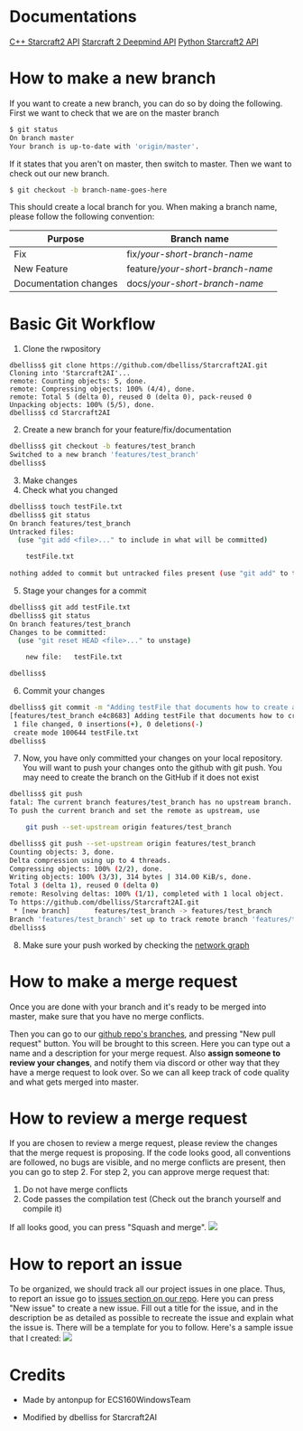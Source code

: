 # Documentations
[C++ Starcraft2 API](https://github.com/Blizzard/s2client-api)
[Starcraft 2 Deepmind API](https://github.com/deepmind/pysc2)
[Python Starcraft2 API](https://github.com/Dentosal/python-sc2)

# How to make a new branch
If you want to create a new branch, you can do so by doing the following.
First we want to check that we are on the master branch
```sh
$ git status
On branch master
Your branch is up-to-date with 'origin/master'.
```
If it states that you aren't on master, then switch to master.
Then we want to check out our new branch.
```sh
$ git checkout -b branch-name-goes-here
```
This should create a local branch for you.
When making a branch name, please follow the following convention:

| Purpose | Branch name |
| ------- | ----------- |
| Fix | fix/*your-short-branch-name* |
| New Feature | feature/*your-short-branch-name* |
| Documentation changes | docs/*your-short-branch-name* |


# Basic Git Workflow
1. Clone the rwpository
```
dbelliss$ git clone https://github.com/dbelliss/Starcraft2AI.git
Cloning into 'Starcraft2AI'...
remote: Counting objects: 5, done.
remote: Compressing objects: 100% (4/4), done.
remote: Total 5 (delta 0), reused 0 (delta 0), pack-reused 0
Unpacking objects: 100% (5/5), done.
dbelliss$ cd Starcraft2AI
```
2. Create a new branch for your feature/fix/documentation
``` sh
dbelliss$ git checkout -b features/test_branch
Switched to a new branch 'features/test_branch'
dbelliss$ 
```
3. Make changes
4. Check what you changed
``` sh
dbelliss$ touch testFile.txt
dbelliss$ git status
On branch features/test_branch
Untracked files:
  (use "git add <file>..." to include in what will be committed)

	testFile.txt
  
nothing added to commit but untracked files present (use "git add" to track)
```
5. Stage your changes for a commit
``` sh
dbelliss$ git add testFile.txt 
dbelliss$ git status
On branch features/test_branch
Changes to be committed:
  (use "git reset HEAD <file>..." to unstage)

	new file:   testFile.txt

dbelliss$ 

```
6. Commit your changes
``` sh
dbelliss$ git commit -m "Adding testFile that documents how to create a Starcraft AI"
[features/test_branch e4c8683] Adding testFile that documents how to create a Starcraft AI
 1 file changed, 0 insertions(+), 0 deletions(-)
 create mode 100644 testFile.txt
dbelliss$ 
```
7. Now, you have only committed your changes on your local repository. You will want to push your changes onto the github with git push. You may need to create the branch on the GitHub if it does not exist
``` sh
dbelliss$ git push
fatal: The current branch features/test_branch has no upstream branch.
To push the current branch and set the remote as upstream, use

    git push --set-upstream origin features/test_branch

dbelliss$ git push --set-upstream origin features/test_branch
Counting objects: 3, done.
Delta compression using up to 4 threads.
Compressing objects: 100% (2/2), done.
Writing objects: 100% (3/3), 314 bytes | 314.00 KiB/s, done.
Total 3 (delta 1), reused 0 (delta 0)
remote: Resolving deltas: 100% (1/1), completed with 1 local object.
To https://github.com/dbelliss/Starcraft2AI.git
 * [new branch]      features/test_branch -> features/test_branch
Branch 'features/test_branch' set up to track remote branch 'features/test_branch' from 'origin'.
dbelliss$ 
```
8. Make sure your push worked by checking the [network graph](https://github.com/dbelliss/Starcraft2AI/network)

# How to make a merge request
Once you are done with your branch and it's ready to be merged into master, make sure that you have no merge conflicts.

Then you can go to our [github repo's branches](https://github.com/dbelliss/Starcraft2AI/branches), and pressing "New pull request" button. You will be brought to this screen. Here you can type out a name and a description for your merge request. Also **assign someone to review your changes**, and notify them via discord or other way that they have a merge request to look over. So we can all keep track of code quality and what gets merged into master.

# How to review a merge request
If you are chosen to review a merge request, please review the changes that the merge request is proposing. If the code looks good, all conventions are followed, no bugs are visible, and no merge conflicts are present, then you can go to step 2.
For step 2, you can approve merge request that:
1. Do not have merge conflicts
2. Code passes the compilation test (Check out the branch yourself and compile it)

If all looks good, you can press "Squash and merge".
![](https://i.imgur.com/Na3ZELm.png)

# How to report an issue
To be organized, we should track all our project issues in one place. Thus, to report an issue go to [issues section on our repo](https://github.com/dbelliss/Starcraft2AI/issues).
Here you can press "New issue" to create a new issue. Fill out a title for the issue, and in the description be as detailed as possible to recreate the issue and explain what the issue is. There will be a template for you to follow.
Here's a sample issue that I created:
![](https://i.imgur.com/1ipbFPw.png)

# Credits
* Made by antonpup for ECS160WindowsTeam

* Modified by dbelliss for Starcraft2AI
